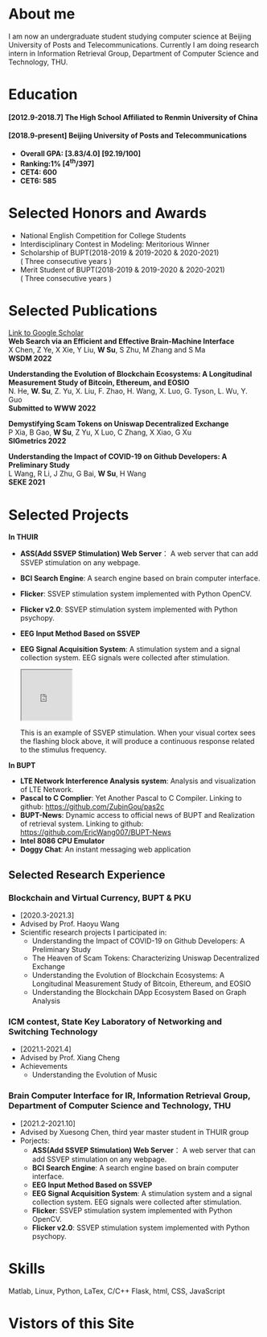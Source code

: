 # About me

I am now an undergraduate student studying computer science at Beijing University of Posts and Telecommunications.
Currently I am doing research intern in Information Retrieval Group, Department of Computer Science and Technology, THU.
# Education
#### [2012.9-2018.7]   The High School Affiliated to Renmin University of China
#### [2018.9-present]  Beijing University of Posts and Telecommunications
- **Overall GPA:  [3.83/4.0]      [92.19/100]**
- **Ranking:1%    [4<sup>th</sup>/397]**
- **CET4: 600**
- **CET6: 585**


# Selected Honors and Awards
- National English Competition for College Students
- Interdisciplinary Contest in Modeling: Meritorious Winner
- Scholarship of BUPT(2018-2019 & 2019-2020 & 2020-2021)<br/>
  ( Three consecutive years )
- Merit Student of BUPT(2018-2019 & 2019-2020 & 2020-2021)<br/>
  ( Three consecutive years )


# Selected Publications
[Link to Google Scholar](https://scholar.google.com.hk/citations?hl=zh-CN&user=xEJc8cgAAAAJ)<br/>
**Web Search via an Efficient and Effective Brain-Machine Interface**<br/>
X Chen, Z Ye, X Xie, Y Liu, **W Su**, S Zhu, M Zhang and S Ma<br/>
**WSDM 2022**	

**Understanding the Evolution of Blockchain Ecosystems: A Longitudinal Measurement Study of Bitcoin, Ethereum, and EOSIO**<br/>
N. He, **W. Su**, Z. Yu, X. Liu, F. Zhao, H. Wang, X. Luo, G. Tyson, L. Wu, Y. Guo<br/>
**Submitted to WWW 2022**

**Demystifying Scam Tokens on Uniswap Decentralized Exchange**<br/>
P Xia, B Gao, **W Su**, Z Yu, X Luo, C Zhang, X Xiao, G Xu<br/>
**SIGmetrics 2022**

**Understanding the Impact of COVID-19 on Github Developers: A Preliminary Study**<br/>
L Wang, R Li, J Zhu, G Bai, **W Su**, H Wang<br/>
**SEKE 2021**



# Selected Projects
**In THUIR**
- **ASS(Add SSVEP Stimulation) Web Server**： A web server that can add SSVEP stimulation on any webpage.
- **BCI Search Engine**: A search engine based on brain computer interface.
- **Flicker**: SSVEP stimulation system implemented with Python OpenCV.
- **Flicker v2.0**: SSVEP stimulation system implemented with Python psychopy.
- **EEG Input Method Based on SSVEP**
- **EEG Signal Acquisition System**: A stimulation system and a signal collection system. EEG signals were collected after stimulation.

   <div style="">
   <iframe height="100" width="100" scrolling="no" src="https://omids.github.io/quickssvep/?setup=%257B%2522ver%2522%253A1%252C%2522boxes%2522%253A%255B%257B%2522f%2522%253A%252210%2522%252C%2522text%2522%253A%2522%2522%257D%255D%252C%2522boxOpts%2522%253A%257B%2522showInfo%2522%253Afalse%252C%2522showEdit%2522%253Afalse%252C%2522flickerText%2522%253Afalse%252C%2522fBackLoop%2522%253Afalse%252C%2522infos%2522%253A%257B%2522curF%2522%253Atrue%252C%2522avgF%2522%253Atrue%252C%2522rangeF%2522%253Afalse%252C%2522curPer%2522%253Afalse%252C%2522curDuty%2522%253Afalse%257D%257D%252C%2522options%2522%253A%257B%2522cols%2522%253A1%252C%2522fontS%2522%253A1%252C%2522fontB%2522%253Atrue%252C%2522duration%2522%253Anull%257D%257D">
   </iframe>
   <p>This is an example of SSVEP stimulation. When your visual cortex sees the flashing block above, it will produce a continuous response related to the stimulus frequency.</p>
   </div>


**In BUPT**
- **LTE Network Interference Analysis system**: Analysis and visualization of LTE Network.
- **Pascal to C Complier**: Yet Another Pascal to C Compiler. Linking to github: https://github.com/ZubinGou/pas2c
- **BUPT-News**: Dynamic access to official news of BUPT and Realization of retrieval system. Linking to github: https://github.com/EricWang007/BUPT-News
- **Intel 8086 CPU Emulator**
- **Doggy Chat**: An instant messaging web application


## Selected Research Experience
### Blockchain and Virtual Currency, BUPT & PKU
- [2020.3-2021.3]
- Advised by Prof. Haoyu Wang
- Scientific research projects I participated in: 
    - Understanding the Impact of COVID-19 on Github Developers: A Preliminary Study
    - The Heaven of Scam Tokens: Characterizing Uniswap Decentralized Exchange
    - Understanding the Evolution of Blockchain Ecosystems: A Longitudinal Measurement Study of Bitcoin, Ethereum, and EOSIO
    - Understanding the Blockchain DApp Ecosystem Based on Graph Analysis


### ICM contest, State Key Laboratory of Networking and Switching Technology
- [2021.1-2021.4]
- Advised by Prof. Xiang Cheng
- Achievements
    - Understanding the Evolution of Music


### Brain Computer Interface for IR, Information Retrieval Group, Department of Computer Science and Technology, THU
- [2021.2-2021.10] 
- Advised by Xuesong Chen, third year master student in THUIR group
- Porjects:
    - **ASS(Add SSVEP Stimulation) Web Server**： A web server that can add SSVEP stimulation on any webpage.
    - **BCI Search Engine**: A search engine based on brain computer interface.
    - **EEG Input Method Based on SSVEP**
    - **EEG Signal Acquisition System**: A stimulation system and a signal collection system. EEG signals were collected after stimulation. 
    - **Flicker**: SSVEP stimulation system implemented with Python OpenCV.
    - **Flicker v2.0**: SSVEP stimulation system implemented with Python psychopy.


# Skills
Matlab, Linux, Python, LaTex, C/C++
Flask, html, CSS, JavaScript
 
# Vistors of this Site
<script type="text/javascript" id="clustrmaps" src="//clustrmaps.com/map_v2.js?d=GSlcQ6thoCo-X_uF8cQHnLjSZ5jzHTVAmn7ERchT880&cl=ffffff&w=a"></script>